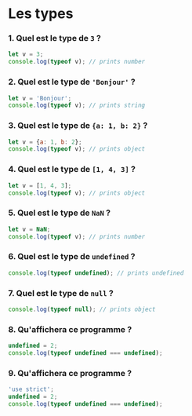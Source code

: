 # Les types

### 1. Quel est le type de `3` ?

```js
let v = 3;
console.log(typeof v); // prints number
```

### 2. Quel est le type de `'Bonjour'` ?

```js
let v = 'Bonjour';
console.log(typeof v); // prints string
```

### 3. Quel est le type de `{a: 1, b: 2}` ?

```js
let v = {a: 1, b: 2};
console.log(typeof v); // prints object
```

### 4. Quel est le type de `[1, 4, 3]` ?

```js
let v = [1, 4, 3];
console.log(typeof v); // prints object
```

### 5. Quel est le type de `NaN` ?

```js
let v = NaN;
console.log(typeof v); // prints number
```

### 6. Quel est le type de `undefined` ?

```js
console.log(typeof undefined); // prints undefined
```

### 7. Quel est le type de `null` ?

```js
console.log(typeof null); // prints object
```

### 8. Qu'affichera ce programme ?

```js
undefined = 2;
console.log(typeof undefined === undefined);
```

### 9. Qu'affichera ce programme ?

```js
'use strict';
undefined = 2;
console.log(typeof undefined === undefined);
```
